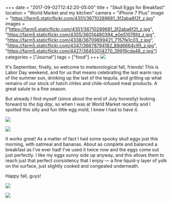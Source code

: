 +++
date = "2017-09-02T12:42:20-05:00"
title = "Skull Eggs for Breakfast"
location = "World Market and my kitchen"
camera = "iPhone 7 Plus"
image = "https://farm5.staticflickr.com/4351/36710289681_3f2aba6f2f_z.jpg"
images = ["https://farm5.staticflickr.com/4351/36710289681_3f2aba6f2f_z.jpg",
"https://farm5.staticflickr.com/4355/36014480394_e0e51078fd_z.jpg",
"https://farm5.staticflickr.com/4338/36709899421_7157fe1c03_z.jpg",
"https://farm5.staticflickr.com/4347/36678794182_89d6664c95_z.jpg",
"https://farm5.staticflickr.com/4427/36453014270_39919cda48_z.jpg"]
categories = ["Journal"]
tags = ["food"]
+++
![](https://live.staticflickr.com/4351/36710289681_7e91d6b8e6_k.jpg)
           
<!--more-->

It's September, finally, so welcome to meteorological fall, friends! This is Labor Day weekend, and for us that means celebrating the last warm rays of the summer sun, drinking up the last of the tequila, and grilling up what remains of our stock of hatch chiles and chile-infused meat products. A great salute to a fine season.

But already I find myself (since about the end of July honestly) looking forward to *the big day*, so when I was at World Market recently and I spotted this silly and fun little egg mold, I knew I had to have it.

![](https://live.staticflickr.com/4355/36014480394_9122dc47d7_k.jpg)

![](https://live.staticflickr.com/4338/36709899421_8b78ae4827_k.jpg)

It works great! As a matter of fact I had some spooky skull eggs just this morning, with oatmeal and bananas. About as complete and balanced a breakfast as I've ever had! I've used it twice now and the eggs come out just perfectly. I like my eggs sunny side up anyway, and this allows them to reach just that perfect consistency that I enjoy — a fine liquid-y layer of yolk on the surface, just slightly cooked and congealed underneath. 

Happy fall, guys!

![](https://live.staticflickr.com/4347/36678794182_2b98aeec27_k.jpg)

![](https://live.staticflickr.com/4427/36453014270_51d9869372_k.jpg)

